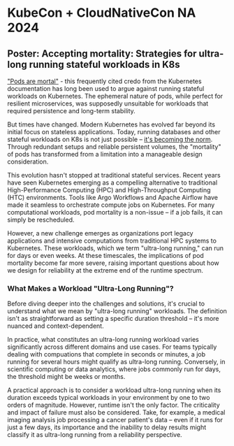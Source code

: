 # KubeCon + CloudNativeCon NA 2024

## Poster: Accepting mortality: Strategies for ultra-long running stateful workloads in K8s

["Pods are mortal"](https://kubernetes.io/docs/tutorials/kubernetes-basics/expose/expose-intro/) - this frequently cited credo from the Kubernetes documentation has long been used to argue against running stateful workloads on Kubernetes. The ephemeral nature of pods, while perfect for resilient microservices, was supposedly unsuitable for workloads that required persistence and long-term stability.

But times have changed. Modern Kubernetes has evolved far beyond its initial focus on stateless applications. Today, running databases and other stateful workloads on K8s is not just possible – [it's becoming the norm](https://dok.community/data-on-kubernetes-2022-report/). Through redundant setups and reliable persistent volumes, the "mortality" of pods has transformed from a limitation into a manageable design consideration.

This evolution hasn't stopped at traditional stateful services. Recent years have seen Kubernetes emerging as a compelling alternative to traditional High-Performance Computing (HPC) and High-Throughput Computing (HTC) environments. Tools like Argo Workflows and Apache Airflow have made it seamless to orchestrate compute jobs on Kubernetes. For many computational workloads, pod mortality is a non-issue – if a job fails, it can simply be rescheduled.

However, a new challenge emerges as organizations port legacy applications and intensive computations from traditional HPC systems to Kubernetes. These workloads, which we term "ultra-long running," can run for days or even weeks. At these timescales, the implications of pod mortality become far more severe, raising important questions about how we design for reliability at the extreme end of the runtime spectrum.

### What Makes a Workload "Ultra-Long Running"?
Before diving deeper into the challenges and solutions, it's crucial to understand what we mean by "ultra-long running" workloads. The definition isn't as straightforward as setting a specific duration threshold – it's more nuanced and context-dependent.

In practice, what constitutes an ultra-long running workload varies significantly across different domains and use cases. For teams typically dealing with compuations that complete in seconds or minutes, a job running for several hours might qualify as ultra-long running. Conversely, in scientific computing or data analytics, where jobs commonly run for days, the threshold might be weeks or months.

A practical approach is to consider a workload ultra-long running when its duration exceeds typical workloads in your environment by one to two orders of magnitude. However, runtime isn't the only factor. The criticality and impact of failure must also be considered. Take, for example, a medical imaging analysis job processing a cancer patient's data – even if it runs for just a few days, its importance and the inability to delay results might classify it as ultra-long running from a reliability perspective.